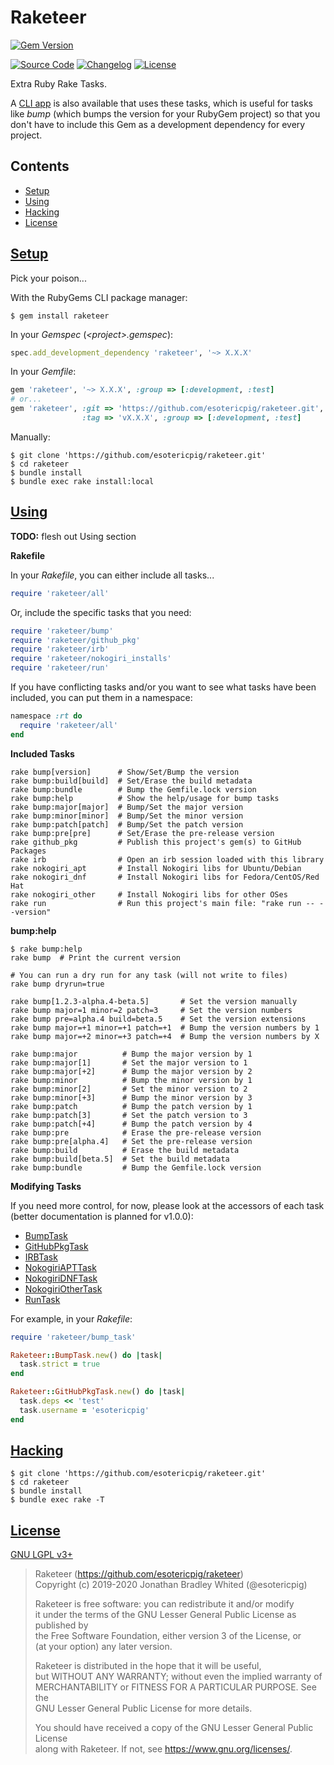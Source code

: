 # Raketeer

[![Gem Version](https://badge.fury.io/rb/raketeer.svg)](https://badge.fury.io/rb/raketeer)

[![Source Code](https://img.shields.io/badge/source-github-%23A0522D.svg?style=for-the-badge)](https://github.com/esotericpig/raketeer)
[![Changelog](https://img.shields.io/badge/changelog-md-%23A0522D.svg?style=for-the-badge)](CHANGELOG.md)
[![License](https://img.shields.io/github/license/esotericpig/raketeer.svg?color=%23A0522D&style=for-the-badge)](LICENSE.txt)

Extra Ruby Rake Tasks.

A [CLI app](https://github.com/esotericpig/raketary) is also available that uses these tasks, which is useful for tasks like *bump* (which bumps the version for your RubyGem project) so that you don't have to include this Gem as a development dependency for every project.

## Contents

- [Setup](#setup)
- [Using](#using)
- [Hacking](#hacking)
- [License](#license)

## [Setup](#contents)

Pick your poison...

With the RubyGems CLI package manager:

`$ gem install raketeer`

In your *Gemspec* (*&lt;project&gt;.gemspec*):

```Ruby
spec.add_development_dependency 'raketeer', '~> X.X.X'
```

In your *Gemfile*:

```Ruby
gem 'raketeer', '~> X.X.X', :group => [:development, :test]
# or...
gem 'raketeer', :git => 'https://github.com/esotericpig/raketeer.git',
                :tag => 'vX.X.X', :group => [:development, :test]
```

Manually:

```
$ git clone 'https://github.com/esotericpig/raketeer.git'
$ cd raketeer
$ bundle install
$ bundle exec rake install:local
```

## [Using](#contents)

**TODO:** flesh out Using section

**Rakefile**

In your *Rakefile*, you can either include all tasks...

```Ruby
require 'raketeer/all'
```

Or, include the specific tasks that you need:

```Ruby
require 'raketeer/bump'
require 'raketeer/github_pkg'
require 'raketeer/irb'
require 'raketeer/nokogiri_installs'
require 'raketeer/run'
```

If you have conflicting tasks and/or you want to see what tasks have been included, you can put them in a namespace:

```Ruby
namespace :rt do
  require 'raketeer/all'
end
```

**Included Tasks**

```
rake bump[version]      # Show/Set/Bump the version
rake bump:build[build]  # Set/Erase the build metadata
rake bump:bundle        # Bump the Gemfile.lock version
rake bump:help          # Show the help/usage for bump tasks
rake bump:major[major]  # Bump/Set the major version
rake bump:minor[minor]  # Bump/Set the minor version
rake bump:patch[patch]  # Bump/Set the patch version
rake bump:pre[pre]      # Set/Erase the pre-release version
rake github_pkg         # Publish this project's gem(s) to GitHub Packages
rake irb                # Open an irb session loaded with this library
rake nokogiri_apt       # Install Nokogiri libs for Ubuntu/Debian
rake nokogiri_dnf       # Install Nokogiri libs for Fedora/CentOS/Red Hat
rake nokogiri_other     # Install Nokogiri libs for other OSes
rake run                # Run this project's main file: "rake run -- --version"
```

**bump:help**

```
$ rake bump:help
rake bump  # Print the current version

# You can run a dry run for any task (will not write to files)
rake bump dryrun=true

rake bump[1.2.3-alpha.4-beta.5]       # Set the version manually
rake bump major=1 minor=2 patch=3     # Set the version numbers
rake bump pre=alpha.4 build=beta.5    # Set the version extensions
rake bump major=+1 minor=+1 patch=+1  # Bump the version numbers by 1
rake bump major=+2 minor=+3 patch=+4  # Bump the version numbers by X

rake bump:major          # Bump the major version by 1
rake bump:major[1]       # Set the major version to 1
rake bump:major[+2]      # Bump the major version by 2
rake bump:minor          # Bump the minor version by 1
rake bump:minor[2]       # Set the minor version to 2
rake bump:minor[+3]      # Bump the minor version by 3
rake bump:patch          # Bump the patch version by 1
rake bump:patch[3]       # Set the patch version to 3
rake bump:patch[+4]      # Bump the patch version by 4
rake bump:pre            # Erase the pre-release version
rake bump:pre[alpha.4]   # Set the pre-release version
rake bump:build          # Erase the build metadata
rake bump:build[beta.5]  # Set the build metadata
rake bump:bundle         # Bump the Gemfile.lock version
```

**Modifying Tasks**

If you need more control, for now, please look at the accessors of each task (better documentation is planned for v1.0.0):

- [BumpTask](lib/raketeer/bump_task.rb)
- [GitHubPkgTask](lib/raketeer/github_pkg_task.rb)
- [IRBTask](lib/raketeer/irb_task.rb)
- [NokogiriAPTTask](lib/raketeer/nokogiri_install_tasks.rb)
- [NokogiriDNFTask](lib/raketeer/nokogiri_install_tasks.rb)
- [NokogiriOtherTask](lib/raketeer/nokogiri_install_tasks.rb)
- [RunTask](lib/raketeer/run_task.rb)

For example, in your *Rakefile*:

```Ruby
require 'raketeer/bump_task'

Raketeer::BumpTask.new() do |task|
  task.strict = true
end

Raketeer::GitHubPkgTask.new() do |task|
  task.deps << 'test'
  task.username = 'esotericpig'
end
```

## [Hacking](#contents)

```
$ git clone 'https://github.com/esotericpig/raketeer.git'
$ cd raketeer
$ bundle install
$ bundle exec rake -T
```

## [License](#contents)

[GNU LGPL v3+](LICENSE.txt)

> Raketeer (<https://github.com/esotericpig/raketeer>)  
> Copyright (c) 2019-2020 Jonathan Bradley Whited (@esotericpig)  
> 
> Raketeer is free software: you can redistribute it and/or modify  
> it under the terms of the GNU Lesser General Public License as published by  
> the Free Software Foundation, either version 3 of the License, or  
> (at your option) any later version.  
> 
> Raketeer is distributed in the hope that it will be useful,  
> but WITHOUT ANY WARRANTY; without even the implied warranty of  
> MERCHANTABILITY or FITNESS FOR A PARTICULAR PURPOSE.  See the  
> GNU Lesser General Public License for more details.  
> 
> You should have received a copy of the GNU Lesser General Public License  
> along with Raketeer.  If not, see <https://www.gnu.org/licenses/>.  
